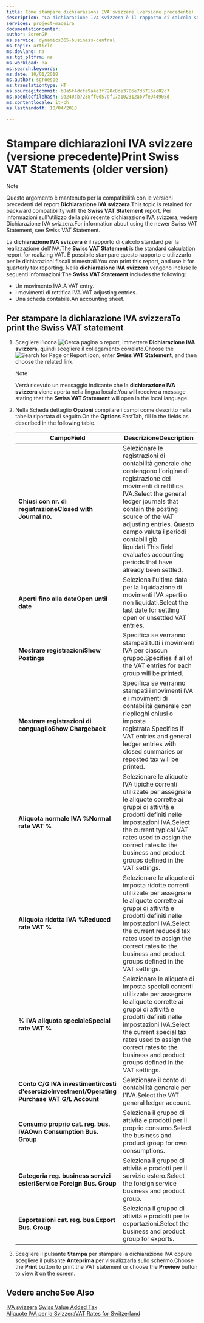```yaml
---
title: Come stampare dichiarazioni IVA svizzere (versione precedente)
description: "La dichiarazione IVA svizzera è il rapporto di calcolo standard per la realizzazione dell'IVA. È possibile stampare questo rapporto e utilizzarlo per le dichiarazioni fiscali trimestrali."
services: project-madeira
documentationcenter: 
author: SorenGP
ms.service: dynamics365-business-central
ms.topic: article
ms.devlang: na
ms.tgt_pltfrm: na
ms.workload: na
ms.search.keywords: 
ms.date: 10/01/2018
ms.author: sgroespe
ms.translationtype: HT
ms.sourcegitcommit: b8a5f4dcfa9a4e3f728c8de3786e7d5716ac82c7
ms.openlocfilehash: 9b240cb7238ff0d57df17a102312ab7fe944905d
ms.contentlocale: it-ch
ms.lasthandoff: 10/04/2018

---
```

# <a name="print-swiss-vat-statements-older-version"></a><span data-ttu-id="74c21-104">Stampare dichiarazioni IVA svizzere (versione precedente)</span><span class="sxs-lookup"><span data-stu-id="74c21-104">Print Swiss VAT Statements (older version)</span></span>

> [!NOTE]  
>  <span data-ttu-id="74c21-105">Questo argomento è mantenuto per la compatibilità con le versioni precedenti del report **Dichiarazione IVA svizzera**.</span><span class="sxs-lookup"><span data-stu-id="74c21-105">This topic is retained for backward compatibility with the **Swiss VAT Statement** report.</span></span> <span data-ttu-id="74c21-106">Per informazioni sull'utilizzo della più recente dichiarazione IVA svizzera, vedere Dichiarazione IVA svizzera.</span><span class="sxs-lookup"><span data-stu-id="74c21-106">For information about using the newer Swiss VAT Statement, see Swiss VAT Statement.</span></span>  

<span data-ttu-id="74c21-107">La **dichiarazione IVA svizzera** è il rapporto di calcolo standard per la realizzazione dell'IVA.</span><span class="sxs-lookup"><span data-stu-id="74c21-107">The **Swiss VAT Statement** is the standard calculation report for realizing VAT.</span></span> <span data-ttu-id="74c21-108">È possibile stampare questo rapporto e utilizzarlo per le dichiarazioni fiscali trimestrali.</span><span class="sxs-lookup"><span data-stu-id="74c21-108">You can print this report, and use it for quarterly tax reporting.</span></span> <span data-ttu-id="74c21-109">Nella **dichiarazione IVA svizzera** vengono incluse le seguenti informazioni:</span><span class="sxs-lookup"><span data-stu-id="74c21-109">The **Swiss VAT Statement** includes the following:</span></span>  

- <span data-ttu-id="74c21-110">Un movimento IVA.</span><span class="sxs-lookup"><span data-stu-id="74c21-110">A VAT entry.</span></span>  
- <span data-ttu-id="74c21-111">I movimenti di rettifica IVA.</span><span class="sxs-lookup"><span data-stu-id="74c21-111">VAT adjusting entries.</span></span>  
- <span data-ttu-id="74c21-112">Una scheda contabile.</span><span class="sxs-lookup"><span data-stu-id="74c21-112">An accounting sheet.</span></span>  

## <a name="to-print-the-swiss-vat-statement"></a><span data-ttu-id="74c21-113">Per stampare la dichiarazione IVA svizzera</span><span class="sxs-lookup"><span data-stu-id="74c21-113">To print the Swiss VAT statement</span></span>  

1.  <span data-ttu-id="74c21-114">Scegliere l'icona ![Cerca pagina o report](../../media/ui-search/search_small.png "icona Cerca pagina o report"), immettere **Dichiarazione IVA svizzera**, quindi scegliere il collegamento correlato.</span><span class="sxs-lookup"><span data-stu-id="74c21-114">Choose the ![Search for Page or Report](../../media/ui-search/search_small.png "Search for Page or Report icon") icon, enter **Swiss VAT Statement**, and then choose the related link.</span></span>  

    > [!NOTE]  
    >  <span data-ttu-id="74c21-115">Verrà ricevuto un messaggio indicante che la **dichiarazione IVA svizzera** viene aperta nella lingua locale.</span><span class="sxs-lookup"><span data-stu-id="74c21-115">You will receive a message stating that the **Swiss VAT Statement** will open in the local language.</span></span>  

2.  <span data-ttu-id="74c21-116">Nella Scheda dettaglio **Opzioni** compilare i campi come descritto nella tabella riportata di seguito.</span><span class="sxs-lookup"><span data-stu-id="74c21-116">On the **Options** FastTab, fill in the fields as described in the following table.</span></span>  

    |<span data-ttu-id="74c21-117">Campo</span><span class="sxs-lookup"><span data-stu-id="74c21-117">Field</span></span>|<span data-ttu-id="74c21-118">Descrizione</span><span class="sxs-lookup"><span data-stu-id="74c21-118">Description</span></span>|  
    |---------------------------------|---------------------------------------|  
    |<span data-ttu-id="74c21-119">**Chiusi con nr. di registrazione**</span><span class="sxs-lookup"><span data-stu-id="74c21-119">**Closed with Journal no.**</span></span>|<span data-ttu-id="74c21-120">Selezionare le registrazioni di contabilità generale che contengono l'origine di registrazione dei movimenti di rettifica IVA.</span><span class="sxs-lookup"><span data-stu-id="74c21-120">Select the general ledger journals that contain the posting source of the VAT adjusting entries.</span></span> <span data-ttu-id="74c21-121">Questo campo valuta i periodi contabili già liquidati.</span><span class="sxs-lookup"><span data-stu-id="74c21-121">This field evaluates accounting periods that have already been settled.</span></span>|  
    |<span data-ttu-id="74c21-122">**Aperti fino alla data**</span><span class="sxs-lookup"><span data-stu-id="74c21-122">**Open until date**</span></span>|<span data-ttu-id="74c21-123">Seleziona l'ultima data per la liquidazione di movimenti IVA aperti o non liquidati.</span><span class="sxs-lookup"><span data-stu-id="74c21-123">Select the last date for settling open or unsettled VAT entries.</span></span>|  
    |<span data-ttu-id="74c21-124">**Mostrare registrazioni**</span><span class="sxs-lookup"><span data-stu-id="74c21-124">**Show Postings**</span></span>|<span data-ttu-id="74c21-125">Specifica se verranno stampati tutti i movimenti IVA per ciascun gruppo.</span><span class="sxs-lookup"><span data-stu-id="74c21-125">Specifies if all of the VAT entries for each group will be printed.</span></span>|  
    |<span data-ttu-id="74c21-126">**Mostrare registrazioni di conguaglio**</span><span class="sxs-lookup"><span data-stu-id="74c21-126">**Show Chargeback**</span></span>|<span data-ttu-id="74c21-127">Specifica se verranno stampati i movimenti IVA e i movimenti di contabilità generale con riepiloghi chiusi o imposta registrata.</span><span class="sxs-lookup"><span data-stu-id="74c21-127">Specifies if VAT entries and general ledger entries with closed summaries or reposted tax will be printed.</span></span>|  
    |<span data-ttu-id="74c21-128">**Aliquota normale IVA %**</span><span class="sxs-lookup"><span data-stu-id="74c21-128">**Normal rate VAT %**</span></span>|<span data-ttu-id="74c21-129">Selezionare le aliquote IVA tipiche correnti utilizzate per assegnare le aliquote corrette ai gruppi di attività e prodotti definiti nelle impostazioni IVA.</span><span class="sxs-lookup"><span data-stu-id="74c21-129">Select the current typical VAT rates used to assign the correct rates to the business and product groups defined in the VAT settings.</span></span>|  
    |<span data-ttu-id="74c21-130">**Aliquota ridotta IVA %**</span><span class="sxs-lookup"><span data-stu-id="74c21-130">**Reduced rate VAT %**</span></span>|<span data-ttu-id="74c21-131">Selezionare le aliquote di imposta ridotte correnti utilizzate per assegnare le aliquote corrette ai gruppi di attività e prodotti definiti nelle impostazioni IVA.</span><span class="sxs-lookup"><span data-stu-id="74c21-131">Select the current reduced tax rates used to assign the correct rates to the business and product groups defined in the VAT settings.</span></span>|  
    |<span data-ttu-id="74c21-132">**% IVA aliquota speciale**</span><span class="sxs-lookup"><span data-stu-id="74c21-132">**Special rate VAT %**</span></span>|<span data-ttu-id="74c21-133">Selezionare le aliquote di imposta speciali correnti utilizzate per assegnare le aliquote corrette ai gruppi di attività e prodotti definiti nelle impostazioni IVA.</span><span class="sxs-lookup"><span data-stu-id="74c21-133">Select the current special tax rates used to assign the correct rates to the business and product groups defined in the VAT settings.</span></span>|  
    |<span data-ttu-id="74c21-134">**Conto C/G IVA investimenti/costi d'esercizio**</span><span class="sxs-lookup"><span data-stu-id="74c21-134">**Investment/Operating Purchase VAT G/L Account**</span></span>|<span data-ttu-id="74c21-135">Selezionare il conto di contabilità generale per l'IVA.</span><span class="sxs-lookup"><span data-stu-id="74c21-135">Select the VAT general ledger account.</span></span>|  
    |<span data-ttu-id="74c21-136">**Consumo proprio cat. reg. bus. IVA**</span><span class="sxs-lookup"><span data-stu-id="74c21-136">**Own Consumption Bus. Group**</span></span>|<span data-ttu-id="74c21-137">Seleziona il gruppo di attività e prodotti per il proprio consumo.</span><span class="sxs-lookup"><span data-stu-id="74c21-137">Select the business and product group for own consumptions.</span></span>|  
    |<span data-ttu-id="74c21-138">**Categoria reg. business servizi esteri**</span><span class="sxs-lookup"><span data-stu-id="74c21-138">**Service Foreign Bus. Group**</span></span>|<span data-ttu-id="74c21-139">Seleziona il gruppo di attività e prodotti per il servizio estero.</span><span class="sxs-lookup"><span data-stu-id="74c21-139">Select the foreign service business and product group.</span></span>|  
    |<span data-ttu-id="74c21-140">**Esportazioni cat. reg. bus.**</span><span class="sxs-lookup"><span data-stu-id="74c21-140">**Export Bus. Group**</span></span>|<span data-ttu-id="74c21-141">Seleziona il gruppo di attività e prodotti per le esportazioni.</span><span class="sxs-lookup"><span data-stu-id="74c21-141">Select the business and product group for exports.</span></span>|  

3.  <span data-ttu-id="74c21-142">Scegliere il pulsante **Stampa** per stampare la dichiarazione IVA oppure scegliere il pulsante **Anteprima** per visualizzarla sullo schermo.</span><span class="sxs-lookup"><span data-stu-id="74c21-142">Choose the **Print** button to print the VAT statement or choose the **Preview** button to view it on the screen.</span></span>  

## <a name="see-also"></a><span data-ttu-id="74c21-143">Vedere anche</span><span class="sxs-lookup"><span data-stu-id="74c21-143">See Also</span></span>  
 <span data-ttu-id="74c21-144">[IVA svizzera](swiss-value-added-tax.md) </span><span class="sxs-lookup"><span data-stu-id="74c21-144">[Swiss Value Added Tax](swiss-value-added-tax.md) </span></span>  
 [<span data-ttu-id="74c21-145">Aliquote IVA per la Svizzera</span><span class="sxs-lookup"><span data-stu-id="74c21-145">VAT Rates for Switzerland</span></span>](vat-rates-for-switzerland.md)

